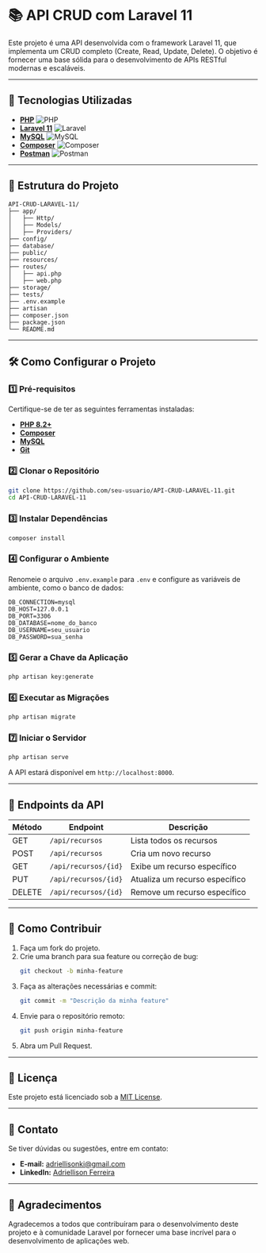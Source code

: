 # 📚 API CRUD com Laravel 11

Este projeto é uma API desenvolvida com o framework Laravel 11, que implementa um CRUD completo (Create, Read, Update, Delete). O objetivo é fornecer uma base sólida para o desenvolvimento de APIs RESTful modernas e escaláveis.

---

## 🚀 Tecnologias Utilizadas

- **[PHP](https://www.php.net/)** ![PHP](https://img.shields.io/badge/-PHP-777BB4?logo=php&logoColor=white&style=flat-square)
- **[Laravel 11](https://laravel.com/)** ![Laravel](https://img.shields.io/badge/-Laravel-FF2D20?logo=laravel&logoColor=white&style=flat-square)
- **[MySQL](https://www.mysql.com/)** ![MySQL](https://img.shields.io/badge/-MySQL-4479A1?logo=mysql&logoColor=white&style=flat-square)
- **[Composer](https://getcomposer.org/)** ![Composer](https://img.shields.io/badge/-Composer-885630?logo=composer&logoColor=white&style=flat-square)
- **[Postman](https://www.postman.com/)** ![Postman](https://img.shields.io/badge/-Postman-FF6C37?logo=postman&logoColor=white&style=flat-square)

---

## 📂 Estrutura do Projeto

```plaintext
API-CRUD-LARAVEL-11/
├── app/
│   ├── Http/
│   ├── Models/
│   ├── Providers/
├── config/
├── database/
├── public/
├── resources/
├── routes/
│   ├── api.php
│   ├── web.php
├── storage/
├── tests/
├── .env.example
├── artisan
├── composer.json
├── package.json
└── README.md
```

---

## 🛠️ Como Configurar o Projeto

### 1️⃣ Pré-requisitos

Certifique-se de ter as seguintes ferramentas instaladas:

- **[PHP 8.2+](https://www.php.net/)**
- **[Composer](https://getcomposer.org/)**
- **[MySQL](https://www.mysql.com/)**
- **[Git](https://git-scm.com/)**

### 2️⃣ Clonar o Repositório

```bash
git clone https://github.com/seu-usuario/API-CRUD-LARAVEL-11.git
cd API-CRUD-LARAVEL-11
```

### 3️⃣ Instalar Dependências

```bash
composer install
```

### 4️⃣ Configurar o Ambiente

Renomeie o arquivo `.env.example` para `.env` e configure as variáveis de ambiente, como o banco de dados:

```env
DB_CONNECTION=mysql
DB_HOST=127.0.0.1
DB_PORT=3306
DB_DATABASE=nome_do_banco
DB_USERNAME=seu_usuario
DB_PASSWORD=sua_senha
```

### 5️⃣ Gerar a Chave da Aplicação

```bash
php artisan key:generate
```

### 6️⃣ Executar as Migrações

```bash
php artisan migrate
```

### 7️⃣ Iniciar o Servidor

```bash
php artisan serve
```

A API estará disponível em `http://localhost:8000`.

---

## 📖 Endpoints da API

| Método | Endpoint       | Descrição                  |
|--------|----------------|----------------------------|
| GET    | `/api/recursos` | Lista todos os recursos   |
| POST   | `/api/recursos` | Cria um novo recurso      |
| GET    | `/api/recursos/{id}` | Exibe um recurso específico |
| PUT    | `/api/recursos/{id}` | Atualiza um recurso específico |
| DELETE | `/api/recursos/{id}` | Remove um recurso específico |

---

## 🤝 Como Contribuir

1. Faça um fork do projeto.
2. Crie uma branch para sua feature ou correção de bug:
   ```bash
   git checkout -b minha-feature
   ```
3. Faça as alterações necessárias e commit:
   ```bash
   git commit -m "Descrição da minha feature"
   ```
4. Envie para o repositório remoto:
   ```bash
   git push origin minha-feature
   ```
5. Abra um Pull Request.

---

## 📝 Licença

Este projeto está licenciado sob a [MIT License](https://opensource.org/licenses/MIT).

---

## 📧 Contato

Se tiver dúvidas ou sugestões, entre em contato:

- **E-mail:** adriellisonki@gmail.com
- **LinkedIn:** [Adriellison Ferreira](https://linkedin.com/in/adriellison)

---

## 🌟 Agradecimentos

Agradecemos a todos que contribuíram para o desenvolvimento deste projeto e à comunidade Laravel por fornecer uma base incrível para o desenvolvimento de aplicações web.